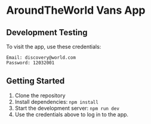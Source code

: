 # AroundTheWorld Vans App


## Development Testing

To visit the app, use these credentials:

```
Email: discovery@world.com
Password: 12032001
```

## Getting Started

1. Clone the repository
2. Install dependencies: `npm install`
3. Start the development server: `npm run dev`
4. Use the  credentials above to log in to the app.